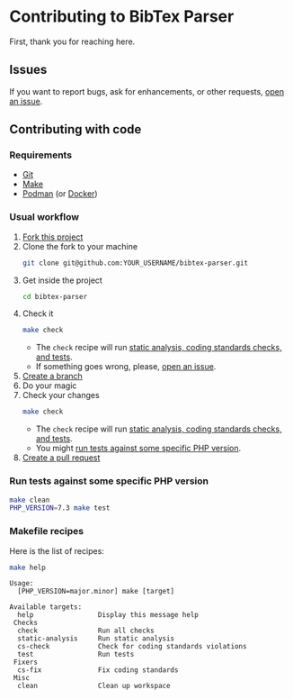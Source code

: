# Contributing to BibTex Parser

First, thank you for reaching here.

## Issues

If you want to report bugs, ask for enhancements, or other requests, [open an issue].

## Contributing with code

### Requirements

- [Git]
- [Make]
- [Podman] (or [Docker])

### Usual workflow

1. [Fork this project]
1. Clone the fork to your machine
    ```bash
    git clone git@github.com:YOUR_USERNAME/bibtex-parser.git
    ```
1. Get inside the project
    ```bash
    cd bibtex-parser
    ```
1. Check it
    ```bash
    make check
    ```
    - The `check` recipe will run [static analysis, coding standards checks, and tests](#makefile-recipes).
    - If something goes wrong, please, [open an issue].
1. [Create a branch]
1. Do your magic
1. Check your changes
    ```bash
    make check
    ```
    - The `check` recipe will run [static analysis, coding standards checks, and tests](#makefile-recipes).
    - You might [run tests against some specific PHP version](#run-tests-against-some-specific-php-version).
1. [Create a pull request]

### Run tests against some specific PHP version

```bash
make clean
PHP_VERSION=7.3 make test
```

### Makefile recipes

Here is the list of recipes:

```bash
make help
```

```
Usage:
  [PHP_VERSION=major.minor] make [target]

Available targets:
  help                Display this message help
 Checks
  check               Run all checks
  static-analysis     Run static analysis
  cs-check            Check for coding standards violations
  test                Run tests
 Fixers
  cs-fix              Fix coding standards
 Misc
  clean               Clean up workspace
```

[create a branch]: https://docs.github.com/en/free-pro-team@latest/github/collaborating-with-issues-and-pull-requests/creating-and-deleting-branches-within-your-repository
[create a pull request]: https://docs.github.com/en/free-pro-team@latest/github/collaborating-with-issues-and-pull-requests/creating-a-pull-request-from-a-fork
[docker]: https://www.docker.com/
[fork this project]: https://docs.github.com/en/free-pro-team@latest/github/collaborating-with-issues-and-pull-requests/working-with-forks
[git]: https://git-scm.com/
[make]: https://www.gnu.org/software/make/
[open an issue]: https://docs.github.com/en/free-pro-team@latest/github/managing-your-work-on-github/creating-an-issue
[podman]: https://podman.io/
